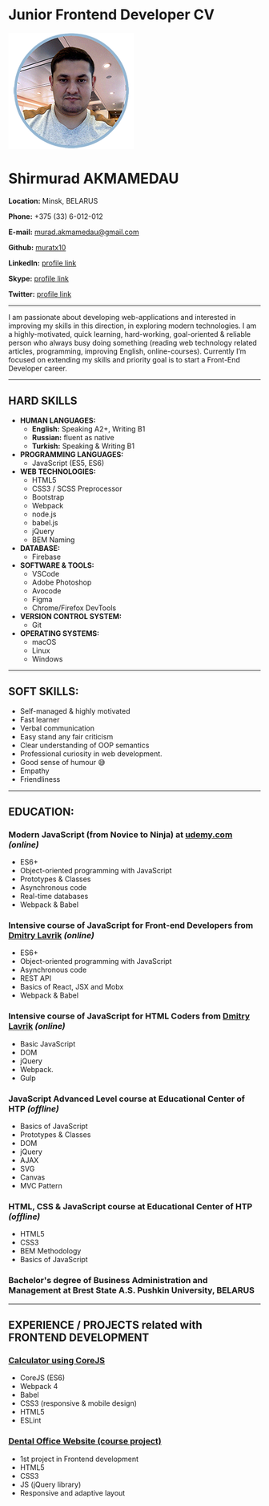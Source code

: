 # Junior Frontend Developer CV

![CV Photo](cv.png)
# Shirmurad AKMAMEDAU
**Location:** Minsk, BELARUS 

**Phone:** +375 (33) 6-012-012

**E-mail:** murad.akmamedau@gmail.com

**Github:** [muratx10](https://github.com/muratx10?tab=repositories)

**LinkedIn:** [profile link](https://www.linkedin.com/in/shirmurat-akmamedau-585b94181/)

**Skype:** [profile link](https://join.skype.com/invite/biA4mt7PokXd)

**Twitter:** [profile link](https://twitter.com/muratx10)

___

I am passionate about developing web-applications and interested in improving my skills in this direction, in exploring modern technologies. I am a highly-motivated, quick learning, hard-working, goal-oriented & reliable person who always busy doing something (reading web technology related articles, programming, improving English, online-courses). Currently I’m focused on extending my skills and priority goal is to start a Front-End Developer career.
___


## **HARD SKILLS**
* **HUMAN LANGUAGES:** 
   * **English:** Speaking A2+, Writing B1
   * **Russian:** fluent as native
   * **Turkish:** Speaking & Writing B1
* **PROGRAMMING LANGUAGES:** 
   * JavaScript (ES5, ES6)
 * **WEB TECHNOLOGIES:**
   * HTML5
   * CSS3 / SCSS Preprocessor
   * Bootstrap
   * Webpack
   * node.js
   * babel.js
   * jQuery
   * BEM Naming
* **DATABASE:**
  * Firebase
* **SOFTWARE & TOOLS:**
  * VSCode
  * Adobe Photoshop
  * Avocode
  * Figma
  * Chrome/Firefox DevTools
* **VERSION CONTROL SYSTEM:**
  * Git
* **OPERATING SYSTEMS:**
  * macOS
  * Linux
  * Windows
___
## **SOFT SKILLS:**
* Self-managed & highly motivated
* Fast learner
* Verbal communication
* Easy stand any fair criticism
* Clear understanding of OOP semantics
* Professional curiosity in web development.
* Good sense of humour 😅
* Empathy
* Friendliness
___
## **EDUCATION:**

### Modern JavaScript (from Novice to Ninja) at [udemy.com](https://www.udemy.com/modern-javascript-from-novice-to-ninja/learn/lecture/14241500#overview) _(online)_
* ES6+ 
* Object-oriented programming with JavaScript
* Prototypes & Classes
* Asynchronous code
* Real-time databases
* Webpack & Babel

### Intensive course of JavaScript for Front-end Developers from [Dmitry Lavrik](http://dmitrylavrik.ru/) _(online)_
* ES6+
* Object-oriented programming with JavaScript
* Asynchronous code
* REST API 
* Basics of React, JSX and Mobx
* Webpack & Babel

### Intensive course of JavaScript for HTML Coders from [Dmitry Lavrik](http://dmitrylavrik.ru/) _(online)_
* Basic JavaScript 
* DOM
* jQuery
* Webpack.
* Gulp
  
### JavaScript Advanced Level course at Educational Center of HTP _(offline)_
* Basics of JavaScript
* Prototypes & Classes
* DOM
* jQuery
* AJAX
* SVG
* Canvas
* MVC Pattern

### HTML, CSS & JavaScript course at Educational Center of HTP _(offline)_

* HTML5
* CSS3
* BEM Methodology
* Basics of JavaScript

### Bachelor's degree of Business Administration and Management at Brest State A.S. Pushkin University, BELARUS
___
## **EXPERIENCE / PROJECTS related with FRONTEND DEVELOPMENT**

### [Calculator using CoreJS](https://muratx10.github.io/calculator/)
* CoreJS (ES6)
* Webpack 4
* Babel
* CSS3 (responsive & mobile design)
* HTML5
* ESLint

### [Dental Office Website (course project)](https://muratx10.github.io/FD1-course-project/)
* 1st project in Frontend development
* HTML5
* CSS3
* JS (jQuery library)
* Responsive and adaptive layout








